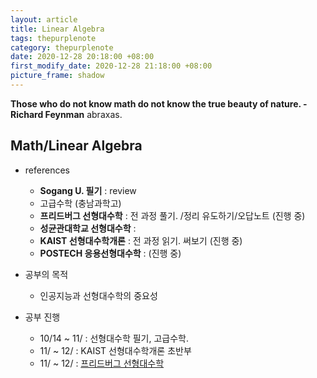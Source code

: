 ```yaml
---
layout: article
title: Linear Algebra
tags: thepurplenote
category: thepurplenote
date: 2020-12-28 20:18:00 +08:00
first_modify_date: 2020-12-28 21:18:00 +08:00
picture_frame: shadow
---
```

**Those who do not know math do not know the true beauty of nature. - Richard Feynman**
abraxas.
<!--more-->

## Math/Linear Algebra

- references
  - **Sogang U. 필기** : review
  - 고급수학 (충남과학고)
  - **프리드버그 선형대수학** : 전 과정 풀기. /정리 유도하기/오답노트 (진행 중)   
  - **성균관대학교 선형대수학** : 
  - **KAIST 선형대수학개론** : 전 과정 읽기. 써보기 (진행 중)
  - **POSTECH 응용선형대수학** : (진행 중)

- 공부의 목적
  - 인공지능과 선형대수학의 중요성

- 공부 진행 
  - 10/14 ~ 11/ : 선형대수학 필기, 고급수학.
  - 11/ ~ 12/ : KAIST 선형대수학개론 초반부 
  - 11/ ~ 12/ : [프리드버그 선형대수학](https://underthelights.github.io/thepurplenote%20linearalgebra%20math/2020/12/28/linear_friedberg.html)

